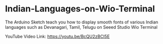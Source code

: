 # Indian-Languages-on-Wio-Terminal
The Arduino Sketch  teach you how to display smooth fonts of various Indian languages such as Devanagari, Tamil, Telugu on Seeed Studio Wio Terminal

YouTube Video Link: https://youtu.be/BcQU2zBCI5E
